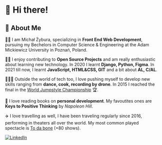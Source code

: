 # 👋 Hi there! 


## 🚀 About Me 

🧑‍🎓 I am Michał Żybura, specializing in **Front End Web Development**, pursuing my Bechelors in Computer Science & Engineering at the Adam Mickiewicz University in Poznań, Poland.

🧑‍🏫 I enjoy contributing to **Open Source Projects** and am really enthusiastic about learning new technology. In 2020 I learnt **Django, Python, Figma**. In 2021 till now, I learnt **JavaScript, HTML&CSS, GIT** and a bit about **AL, C/AL**.

🕺🍳🎥 Outside the world of tech too, I love pushing myself to develop new skills ranging from **dance, cook, recording by drone**. In 2015 I reached the final in the [World Jumpstyle Championship](https://youtu.be/wk1Tl1nGswg) 🏆. 

📖 I love reading books on **personal development**. My favoutites ones are **Keys to Positive Thinking** by *Napoleon Hill*. 

✈️ I love travelling as well, I have been traveling regularly since 2016, performing in theaters all over the world. My most common played spectacle is [To da bone](https://youtu.be/s9leiul63ic) (+80 shows).
 
[![LinkedIn](https://img.shields.io/badge/linkedin-%230077B5.svg?style=for-the-badge&logo=linkedin&logoColor=white)](https://www.linkedin.com/in/michal-zybura/)
